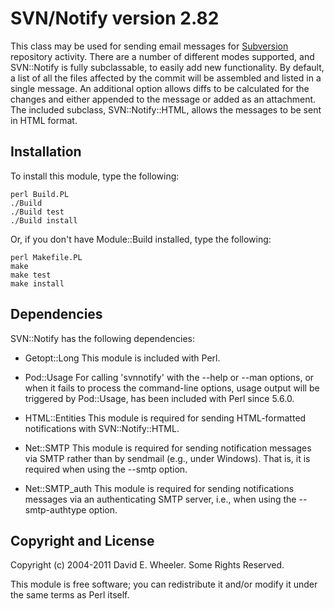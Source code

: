 SVN/Notify version 2.82
=======================

This class may be used for sending email messages for
[Subversion](http://subversion.tigris.org/) repository activity. There are a
number of different modes supported, and SVN::Notify is fully subclassable, to
easily add new functionality. By default, a list of all the files affected by
the commit will be assembled and listed in a single message. An additional
option allows diffs to be calculated for the changes and either appended to
the message or added as an attachment. The included subclass,
SVN::Notify::HTML, allows the messages to be sent in HTML format.

Installation
------------

To install this module, type the following:

    perl Build.PL
    ./Build
    ./Build test
    ./Build install

Or, if you don't have Module::Build installed, type the following:

    perl Makefile.PL
    make
    make test
    make install

Dependencies
------------

SVN::Notify has the following dependencies:

* Getopt::Long
  This module is included with Perl.

* Pod::Usage
  For calling 'svnnotify' with the --help or --man options, or when it fails
  to process the command-line options, usage output will be triggered by
  Pod::Usage, has been included with Perl since 5.6.0.

* HTML::Entities
  This module is required for sending HTML-formatted notifications with
  SVN::Notify::HTML.

* Net::SMTP
  This module is required for sending notification messages via SMTP rather
  than by sendmail (e.g., under Windows). That is, it is required when using
  the --smtp option.

* Net::SMTP_auth
  This module is required for sending notifications messages via an
  authenticating SMTP server, i.e., when using the --smtp-authtype option.

Copyright and License
---------------------

Copyright (c) 2004-2011 David E. Wheeler. Some Rights Reserved.

This module is free software; you can redistribute it and/or modify it under
the same terms as Perl itself.
